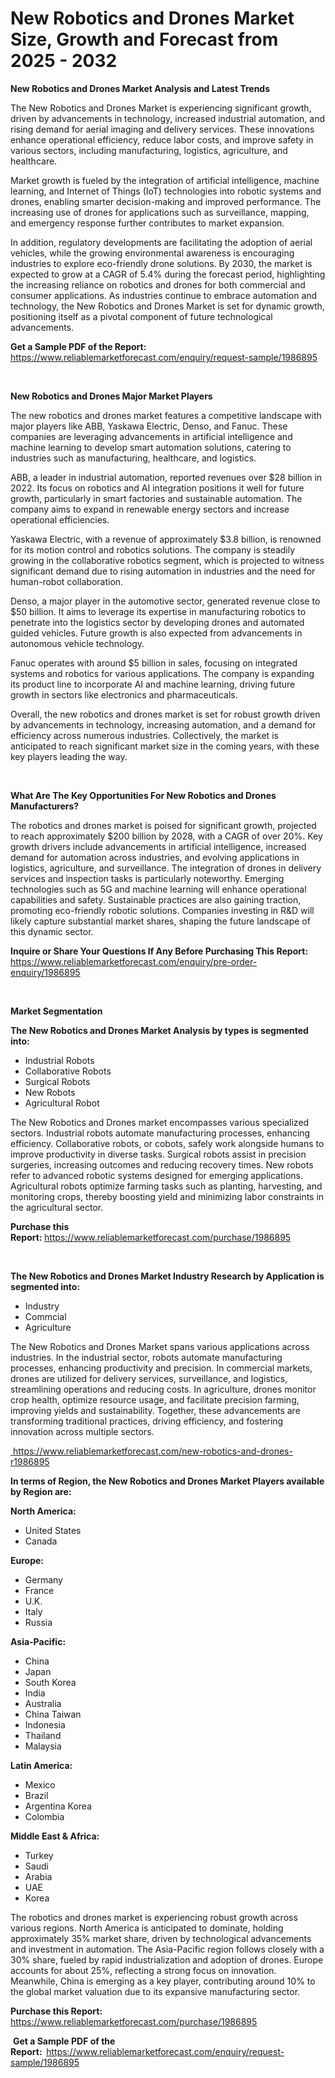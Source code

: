 <p><h1>New Robotics and Drones Market Size, Growth and Forecast from 2025 - 2032</h1></p><p><strong>New Robotics and Drones Market Analysis and Latest Trends</strong></p>
<p><p>The New Robotics and Drones Market is experiencing significant growth, driven by advancements in technology, increased industrial automation, and rising demand for aerial imaging and delivery services. These innovations enhance operational efficiency, reduce labor costs, and improve safety in various sectors, including manufacturing, logistics, agriculture, and healthcare.</p><p>Market growth is fueled by the integration of artificial intelligence, machine learning, and Internet of Things (IoT) technologies into robotic systems and drones, enabling smarter decision-making and improved performance. The increasing use of drones for applications such as surveillance, mapping, and emergency response further contributes to market expansion.</p><p>In addition, regulatory developments are facilitating the adoption of aerial vehicles, while the growing environmental awareness is encouraging industries to explore eco-friendly drone solutions. By 2030, the market is expected to grow at a CAGR of 5.4% during the forecast period, highlighting the increasing reliance on robotics and drones for both commercial and consumer applications. As industries continue to embrace automation and technology, the New Robotics and Drones Market is set for dynamic growth, positioning itself as a pivotal component of future technological advancements.</p></p>
<p><strong>Get a Sample PDF of the Report:&nbsp;</strong> <a href="https://www.reliablemarketforecast.com/enquiry/request-sample/1986895?utm_campaign=1110&utm_medium=2&utm_source=Github&utm_content=ia&utm_term=16042025&utm_id=new-robotics-and-drones">https://www.reliablemarketforecast.com/enquiry/request-sample/1986895</a></p>
<p>&nbsp;</p>
<p><strong>New Robotics and Drones Major Market Players</strong></p>
<p><p>The new robotics and drones market features a competitive landscape with major players like ABB, Yaskawa Electric, Denso, and Fanuc. These companies are leveraging advancements in artificial intelligence and machine learning to develop smart automation solutions, catering to industries such as manufacturing, healthcare, and logistics.</p><p>ABB, a leader in industrial automation, reported revenues over $28 billion in 2022. Its focus on robotics and AI integration positions it well for future growth, particularly in smart factories and sustainable automation. The company aims to expand in renewable energy sectors and increase operational efficiencies.</p><p>Yaskawa Electric, with a revenue of approximately $3.8 billion, is renowned for its motion control and robotics solutions. The company is steadily growing in the collaborative robotics segment, which is projected to witness significant demand due to rising automation in industries and the need for human-robot collaboration.</p><p>Denso, a major player in the automotive sector, generated revenue close to $50 billion. It aims to leverage its expertise in manufacturing robotics to penetrate into the logistics sector by developing drones and automated guided vehicles. Future growth is also expected from advancements in autonomous vehicle technology.</p><p>Fanuc operates with around $5 billion in sales, focusing on integrated systems and robotics for various applications. The company is expanding its product line to incorporate AI and machine learning, driving future growth in sectors like electronics and pharmaceuticals.</p><p>Overall, the new robotics and drones market is set for robust growth driven by advancements in technology, increasing automation, and a demand for efficiency across numerous industries. Collectively, the market is anticipated to reach significant market size in the coming years, with these key players leading the way.</p></p>
<p>&nbsp;</p>
<p><strong>What Are The Key Opportunities For New Robotics and Drones Manufacturers?</strong></p>
<p><p>The robotics and drones market is poised for significant growth, projected to reach approximately $200 billion by 2028, with a CAGR of over 20%. Key growth drivers include advancements in artificial intelligence, increased demand for automation across industries, and evolving applications in logistics, agriculture, and surveillance. The integration of drones in delivery services and inspection tasks is particularly noteworthy. Emerging technologies such as 5G and machine learning will enhance operational capabilities and safety. Sustainable practices are also gaining traction, promoting eco-friendly robotic solutions. Companies investing in R&D will likely capture substantial market shares, shaping the future landscape of this dynamic sector.</p></p>
<p><strong>Inquire or Share Your Questions If Any Before Purchasing This Report:</strong> <a href="https://www.reliablemarketforecast.com/enquiry/pre-order-enquiry/1986895?utm_campaign=1110&utm_medium=2&utm_source=Github&utm_content=ia&utm_term=16042025&utm_id=new-robotics-and-drones">https://www.reliablemarketforecast.com/enquiry/pre-order-enquiry/1986895</a></p>
<p>&nbsp;</p>
<p><strong>Market Segmentation</strong></p>
<p><strong>The New Robotics and Drones Market Analysis by types is segmented into:</strong></p>
<p><ul><li>Industrial Robots</li><li>Collaborative Robots</li><li>Surgical Robots</li><li>New Robots</li><li>Agricultural Robot</li></ul></p>
<p><p>The New Robotics and Drones market encompasses various specialized sectors. Industrial robots automate manufacturing processes, enhancing efficiency. Collaborative robots, or cobots, safely work alongside humans to improve productivity in diverse tasks. Surgical robots assist in precision surgeries, increasing outcomes and reducing recovery times. New robots refer to advanced robotic systems designed for emerging applications. Agricultural robots optimize farming tasks such as planting, harvesting, and monitoring crops, thereby boosting yield and minimizing labor constraints in the agricultural sector.</p></p>
<p><strong>Purchase this Report:&nbsp;</strong><a href="https://www.reliablemarketforecast.com/purchase/1986895?utm_campaign=1110&utm_medium=2&utm_source=Github&utm_content=ia&utm_term=16042025&utm_id=new-robotics-and-drones">https://www.reliablemarketforecast.com/purchase/1986895</a></p>
<p>&nbsp;</p>
<p><strong>The New Robotics and Drones Market Industry Research by Application is segmented into:</strong></p>
<p><ul><li>Industry</li><li>Commcial</li><li>Agriculture</li></ul></p>
<p><p>The New Robotics and Drones Market spans various applications across industries. In the industrial sector, robots automate manufacturing processes, enhancing productivity and precision. In commercial markets, drones are utilized for delivery services, surveillance, and logistics, streamlining operations and reducing costs. In agriculture, drones monitor crop health, optimize resource usage, and facilitate precision farming, improving yields and sustainability. Together, these advancements are transforming traditional practices, driving efficiency, and fostering innovation across multiple sectors.</p></p>
<p><a href="https://www.reliablemarketforecast.com/new-robotics-and-drones-r1986895?utm_campaign=1110&utm_medium=2&utm_source=Github&utm_content=ia&utm_term=16042025&utm_id=new-robotics-and-drones">&nbsp;https://www.reliablemarketforecast.com/new-robotics-and-drones-r1986895</a></p>
<p><strong>In terms of Region, the New Robotics and Drones Market Players available by Region are:</strong></p>
<p>
    <p> <strong> North America: </strong>
        <ul>
            <li>United States</li>
            <li>Canada</li>
        </ul>
        </p> 
    <p> <strong> Europe: </strong>
        <ul>
            <li>Germany</li>
            <li>France</li>
            <li>U.K.</li>
            <li>Italy</li>
            <li>Russia</li>
        </ul>
        </p> 
    <p> <strong> Asia-Pacific: </strong>
        <ul>
            <li>China</li>
            <li>Japan</li>
            <li>South Korea</li>
            <li>India</li>
            <li>Australia</li>
            <li>China Taiwan</li>
            <li>Indonesia</li>
            <li>Thailand</li>
            <li>Malaysia</li>
        </ul>
        </p> 
    <p> <strong> Latin America: </strong>
        <ul>
            <li>Mexico</li>
            <li>Brazil</li>
            <li>Argentina Korea</li>
            <li>Colombia</li>
        </ul>
        </p> 
    <p> <strong> Middle East & Africa: </strong>
        <ul>
            <li>Turkey</li>
            <li>Saudi</li>
            <li>Arabia</li>
            <li>UAE</li>
            <li>Korea</li>
        </ul>
    </p>
    </p>
<p><p>The robotics and drones market is experiencing robust growth across various regions. North America is anticipated to dominate, holding approximately 35% market share, driven by technological advancements and investment in automation. The Asia-Pacific region follows closely with a 30% share, fueled by rapid industrialization and adoption of drones. Europe accounts for about 25%, reflecting a strong focus on innovation. Meanwhile, China is emerging as a key player, contributing around 10% to the global market valuation due to its expansive manufacturing sector.</p></p>
<p><strong>Purchase this Report: </strong><a href="https://www.reliablemarketforecast.com/purchase/1986895?utm_campaign=1110&utm_medium=2&utm_source=Github&utm_content=ia&utm_term=16042025&utm_id=new-robotics-and-drones">https://www.reliablemarketforecast.com/purchase/1986895</a></p>
<p>&nbsp;<strong>Get a Sample PDF of the Report:&nbsp;&nbsp;</strong><a href="https://www.reliablemarketforecast.com/enquiry/request-sample/1986895?utm_campaign=1110&utm_medium=2&utm_source=Github&utm_content=ia&utm_term=16042025&utm_id=new-robotics-and-drones">https://www.reliablemarketforecast.com/enquiry/request-sample/1986895</a></p>
<p><strong></strong></p>
<p><p></p><p></p><p></p></p>